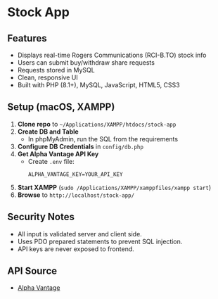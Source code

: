 # Stock App

## Features

- Displays real-time Rogers Communications (RCI-B.TO) stock info
- Users can submit buy/withdraw share requests
- Requests stored in MySQL
- Clean, responsive UI
- Built with PHP (8.1+), MySQL, JavaScript, HTML5, CSS3

## Setup (macOS, XAMPP)

1. **Clone repo** to `~/Applications/XAMPP/htdocs/stock-app`
2. **Create DB and Table**  
   - In phpMyAdmin, run the SQL from the requirements
3. **Configure DB Credentials** in `config/db.php`
4. **Get Alpha Vantage API Key**  
   - Create `.env` file:  
     ```
     ALPHA_VANTAGE_KEY=YOUR_API_KEY
     ```
5. **Start XAMPP** (`sudo /Applications/XAMPP/xamppfiles/xampp start`)
6. **Browse** to `http://localhost/stock-app/`

## Security Notes

- All input is validated server and client side.
- Uses PDO prepared statements to prevent SQL injection.
- API keys are never exposed to frontend.

## API Source

- [Alpha Vantage](https://www.alphavantage.co/)